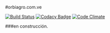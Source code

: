 #orbiagro.com.ve

[![Build Status](https://travis-ci.org/slayerfat/orbiagro.com.ve.svg)](https://travis-ci.org/slayerfat/orbiagro.com.ve)
[![Codacy Badge](https://www.codacy.com/project/badge/61e782ad88bb41209ee84fe4b0fdf0bd)](https://www.codacy.com/app/slayerfat/orbiagro-com-ve)
[![Code Climate](https://codeclimate.com/github/slayerfat/orbiagro.com.ve/badges/gpa.svg)](https://codeclimate.com/github/slayerfat/orbiagro.com.ve)

###en construcción.
